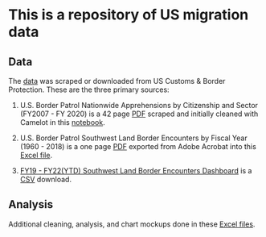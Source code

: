 # This is a repository of US migration data

## Data
The [data]( ) was scraped or downloaded from US Customs & Border Protection.  These are the three primary sources:  

1.	U.S. Border Patrol Nationwide Apprehensions by Citizenship and Sector (FY2007 - FY 2020) is a 42 page [PDF](https://www.cbp.gov/sites/default/files/assets/documents/2021-Aug/USBORD~3.PDF) scraped and initially cleaned with Camelot in this [notebook]( ). 

2.	U.S. Border Patrol Southwest Land Border Encounters by Fiscal Year (1960 - 2018) is a one page [PDF](https://www.cbp.gov/sites/default/files/assets/documents/2019-Mar/bp-southwest-border-sector-apps-fy1960-fy2018.pdf) exported from Adobe Acrobat into this [Excel file]( ).

3. [FY19 - FY22(YTD) Southwest Land Border Encounters	Dashboard](https://www.cbp.gov/document/stats/southwest-land-border-encounters) is a [CSV](  ) download.

## Analysis
Additional cleaning, analysis, and chart mockups done in these [Excel files](https://github.com/atd124/Migration/tree/main/analysis).

